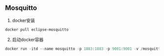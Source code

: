 ## Mosquitto

1. docker安装

```powershell
docker pull eclipse-mosquitto
```

2. 启动docker容器

```powershell
docker run -itd --name mosquitto -p 1883:1883 -p 9001:9001 -v /mosquitto:/mosquitto eclipse-mosquitto
```

<!-- https://www.cnblogs.com/qumogu/p/16007609.html -->